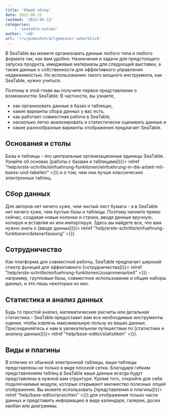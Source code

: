 ```yaml
---
title: 'Общий обзор'
date: 2022-08-25
lastmod: '2023-05-12'
categories:
    - 'seatable-nutzen'
author: 'cdb'
url: '/ru/pomoshch/allgemeiner-ueberblick'
---
```


В SeaTable вы можете организовать данные любого типа и любого формата так, как вам удобно: Назначения и задачи для предстоящего запуска продукта, имиджевые материалы для следующей выставки, а также данные о собственности для эффективного управления недвижимостью. Но использованию такого мощного инструмента, как SeaTable, нужно учиться.

Поэтому в этой главе вы получите первое представление о возможностях SeaTable. В частности, вы узнаете,

- как организовать данные в базах и таблицах,
- какие варианты сбора данных у вас есть,
- как работает совместная работа в SeaTable,
- насколько легко анализировать и статистически оценивать данные и
- какие разнообразные варианты отображения предлагает SeaTable.

## Основания и столы

Базы и таблицы - это центральные организационные единицы SeaTable. Узнайте об основах [работы с базами и таблицами]({{< relref "help/erste-schritte/einfuehrung-funktionen/einfuehrung-in-die-arbeit-mit-bases-und-tabellen" >}}) и о том, чем они лучше классических электронных таблиц.

## Сбор данных

Для авторов нет ничего хуже, чем чистый лист бумаги - а в SeaTable нет ничего хуже, чем пустые базы и таблицы. Поэтому начните прямо сейчас, создавая новые колонки и строки, вводя данные вручную, копируя и вставляя их или импортируя. Здесь вы найдете все, что вам нужно знать о [вводе данных]({{< relref "help/erste-schritte/einfuehrung-funktionen/datenerfassung" >}}).

## Сотрудничество

Как платформа для совместной работы, SeaTable предлагает широкий спектр функций для эффективного [сотрудничества]({{< relref "help/erste-schritte/einfuehrung-funktionen/zusammenarbeit" >}}) - например, групповые базы, совместное использование и общие наборы данных, и это лишь некоторые из них.

## Статистика и анализ данных

Будь то простой анализ, математические расчеты или детальная статистика - SeaTable предоставит вам все необходимые инструменты оценки, чтобы извлечь максимальную пользу из ваших данных. Присоединяйтесь к нам в увлекательном путешествии по [статистике и анализу данных]({{< relref "help/base-editor/statistiken" >}}).

## Виды и плагины

В отличие от обычной электронной таблицы, ваши таблицы представлены не только в виде плоской сетки. Благодаря гибким представлениям таблиц в SeaTable ваши данные всегда будут представлены в нужной вам структуре. Кроме того, откройте для себя подключаемые модули, которые открывают множество полезных опций отображения. Вы можете использовать [представления и плагины]({{< relref "help/base-editor/ansichten" >}}) для отображения только части данных и представить информацию в виде календаря, галереи, доски канбан или диаграммы.
